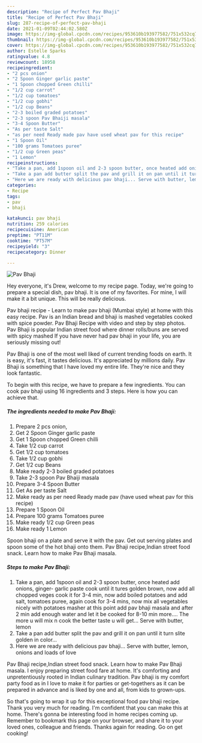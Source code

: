 ```yaml
---
description: "Recipe of Perfect Pav Bhaji"
title: "Recipe of Perfect Pav Bhaji"
slug: 287-recipe-of-perfect-pav-bhaji
date: 2021-01-09T02:44:02.580Z
image: https://img-global.cpcdn.com/recipes/953610b193977582/751x532cq70/pav-bhaji-recipe-main-photo.jpg
thumbnail: https://img-global.cpcdn.com/recipes/953610b193977582/751x532cq70/pav-bhaji-recipe-main-photo.jpg
cover: https://img-global.cpcdn.com/recipes/953610b193977582/751x532cq70/pav-bhaji-recipe-main-photo.jpg
author: Estelle Sparks
ratingvalue: 4.8
reviewcount: 18958
recipeingredient:
- "2 pcs onion"
- "2 Spoon Ginger garlic paste"
- "1 Spoon chopped Green chilli"
- "1/2 cup carrot"
- "1/2 cup tomatoes"
- "1/2 cup gobhi"
- "1/2 cup Beans"
- "2-3 boiled graded potatoes"
- "2-3 spoon Pav Bhaiji masala"
- "3-4 Spoon Butter"
- "As per taste Salt"
- "as per need Ready made pav have used wheat pav for this recipe"
- "1 Spoon Oil"
- "100 grams Tomatoes puree"
- "1/2 cup Green peas"
- "1 Lemon"
recipeinstructions:
- "Take a pan, add 1spoon oil and 2-3 spoon butter, once heated add onions, ginger- garlic paste cook until it tures golden brown, now add all chopped veges cook it for 3-4 min, now add boiled potatoes and add salt, tomatoes puree, again cook for 3-4 mins, now mix all vegetables nicely with potatoes masher at this point add pav bhaji masala and after 2 min add enough water and let it be cooked for 8-10 min more.... The more u will mix n cook the better taste u will get... Serve with butter, lemon"
- "Take a pan add butter split the pav and grill it on pan until it turn slite golden in color..."
- "Here we are ready with delicious pav bhaji... Serve with butter, lemon, onions and loads of love"
categories:
- Recipe
tags:
- pav
- bhaji

katakunci: pav bhaji 
nutrition: 259 calories
recipecuisine: American
preptime: "PT11M"
cooktime: "PT57M"
recipeyield: "3"
recipecategory: Dinner

---
```



![Pav Bhaji](https://img-global.cpcdn.com/recipes/953610b193977582/751x532cq70/pav-bhaji-recipe-main-photo.jpg)

Hey everyone, it's Drew, welcome to my recipe page. Today, we're going to prepare a special dish, pav bhaji. It is one of my favorites. For mine, I will make it a bit unique. This will be really delicious.

Pav bhaji recipe - Learn to make pav bhaji (Mumbai style) at home with this easy recipe. Pav is an Indian bread and bhaji is mashed vegetables cooked with spice powder. Pav Bhaji Recipe with video and step by step photos. Pav Bhaji is popular Indian street food where dinner rolls/buns are served with spicy mashed If you have never had pav bhaji in your life, you are seriously missing out!

Pav Bhaji is one of the most well liked of current trending foods on earth. It is easy, it's fast, it tastes delicious. It's appreciated by millions daily. Pav Bhaji is something that I have loved my entire life. They're nice and they look fantastic.


To begin with this recipe, we have to prepare a few ingredients. You can cook pav bhaji using 16 ingredients and 3 steps. Here is how you can achieve that.

<!--inarticleads1-->

##### The ingredients needed to make Pav Bhaji:

1. Prepare 2 pcs onion,
1. Get 2 Spoon Ginger garlic paste
1. Get 1 Spoon chopped Green chilli
1. Take 1/2 cup carrot
1. Get 1/2 cup tomatoes
1. Take 1/2 cup gobhi
1. Get 1/2 cup Beans
1. Make ready 2-3 boiled graded potatoes
1. Take 2-3 spoon Pav Bhaiji masala
1. Prepare 3-4 Spoon Butter
1. Get As per taste Salt
1. Make ready as per need Ready made pav (have used wheat pav for this recipe)
1. Prepare 1 Spoon Oil
1. Prepare 100 grams Tomatoes puree
1. Make ready 1/2 cup Green peas
1. Make ready 1 Lemon


Spoon bhaji on a plate and serve it with the pav. Get out serving plates and spoon some of the hot bhaji onto them. Pav Bhaji recipe,Indian street food snack. Learn how to make Pav Bhaji masala. 

<!--inarticleads2-->

##### Steps to make Pav Bhaji:

1. Take a pan, add 1spoon oil and 2-3 spoon butter, once heated add onions, ginger- garlic paste cook until it tures golden brown, now add all chopped veges cook it for 3-4 min, now add boiled potatoes and add salt, tomatoes puree, again cook for 3-4 mins, now mix all vegetables nicely with potatoes masher at this point add pav bhaji masala and after 2 min add enough water and let it be cooked for 8-10 min more.... The more u will mix n cook the better taste u will get... Serve with butter, lemon
1. Take a pan add butter split the pav and grill it on pan until it turn slite golden in color...
1. Here we are ready with delicious pav bhaji... Serve with butter, lemon, onions and loads of love


Pav Bhaji recipe,Indian street food snack. Learn how to make Pav Bhaji masala. I enjoy preparing street food fare at home. It&#39;s comforting and unpretentiously rooted in Indian culinary tradition. Pav bhaji is my comfort party food as in I love to make it for parties or get-togethers as it can be prepared in advance and is liked by one and all, from kids to grown-ups. 

So that's going to wrap it up for this exceptional food pav bhaji recipe. Thank you very much for reading. I'm confident that you can make this at home. There's gonna be interesting food in home recipes coming up. Remember to bookmark this page on your browser, and share it to your loved ones, colleague and friends. Thanks again for reading. Go on get cooking!

